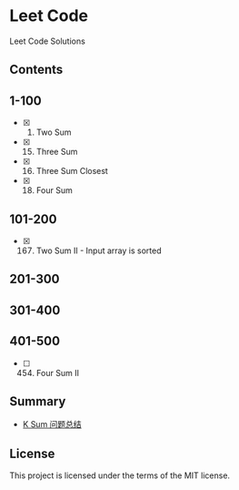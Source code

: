 # Leet Code
Leet Code Solutions

## Contents
## 1-100
- [x] 1. Two Sum
- [x] 15. Three Sum
- [x] 16. Three Sum Closest
- [x] 18. Four Sum

## 101-200
- [x] 167. Two Sum II - Input array is sorted

## 201-300

## 301-400

## 401-500
- [ ] 454. Four Sum II

## Summary
- [K Sum 问题总结](https://github.com/SunnyMarkLiu/LeetCode/blob/master/Summary/K%20Sum%20%E9%97%AE%E9%A2%98%E6%80%BB%E7%BB%93.md)

## License
This project is licensed under the terms of the MIT license.
